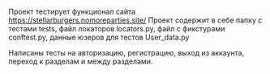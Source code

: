 Проект тестирует функционал сайта https://stellarburgers.nomoreparties.site/
Проект содержит в себе папку с тестами tests, файл локаторов locators.py, файл с фикстурами conftest.py,
данные юзеров для тестов User_data.py

Написаны тесты на авторизацию, регистрацию, выход из аккаунта, переход к разделам и между разделами.
